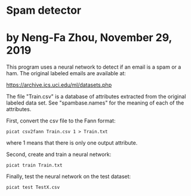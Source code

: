 # Spam detector
# by Neng-Fa Zhou, November 29, 2019

This program uses a neural network to detect if an email is a spam or a ham. The original labeled emails are available at:

https://archive.ics.uci.edu/ml/datasets.php

The file "Train.csv" is a database of attributes extracted from the original labeled data set. See "spambase.names" for the
meaning of each of the attributes.

First, convert the csv file to the Fann format:

    picat csv2fann Train.csv 1 > Train.txt

where 1 means that there is only one output attribute.

Second, create and train a neural network:

    picat train Train.txt
	
Finally, test the neural network on the test dataset:

    picat test TestX.csv




